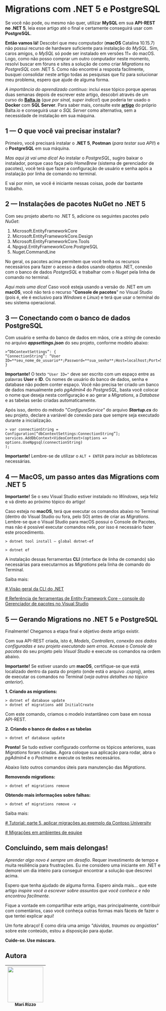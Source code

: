 # Migrations com .NET 5 e PostgreSQL

Se você não pode, ou mesmo não quer, utilizar **MySQL** em sua **API-REST no .NET 5**, leia esse artigo até o final e certamente conseguirá usar com **PostgreSQL**.

**Então vamos lá!** Descobri que meu computador (**macOS** Catalina 10.15.7) não possui recurso de hardware suficiente para instalação do *MySQL*. Sim, caros amigos, o *MySQL* só pode ser instalado em versões 11+ do macOS. Logo, como não posso comprar um outro computador neste momento, resolvi buscar em fóruns e sites a solução de como criar *Migrations* no *PostgreSQL* com .NET 5. Como não encontrei a resposta facilmente, busquei consolidar neste artigo todas as pesquisas que fiz para solucionar meu problema, espero que ajude de alguma forma.

*A importância do aprendizado contínuo:* incluí esse tópico porque apenas duas semanas depois de escrever este artigo, descobri através de um curso do [**Balta.io**](https://balta.io/) (*que por sinal, super indico!*) que poderia ter usado o **Docker** com **SQL Server**. Para saber mais, consulte este [**artigo**](https://balta.io/blog/sql-server-docker) do próprio Balta.io e conseguirá usar o *SQL Server* como alternativa, sem a necessidade de instalação em sua máquina.

## **1 — O que você vai precisar instalar?**

Primeiro, você precisará instalar o **.NET 5**, **Postman** (*para testar sua API!*) e o **PostgreSQL** em sua máquina. 

*Mas aqui já vai uma dica!* Ao instalar o *PostgreSQL*, sugiro baixar o instalador, porque caso faça pelo *HomeBrew* (sistema de gerenciador de pacotes), você terá que fazer a configuração de usuário e senha após a instalação por linha de comando no terminal. 

E vai por mim, se você é iniciante nessas coisas, pode dar bastante trabalho.

## **2 — Instalações de pacotes NuGet no .NET 5**

Com seu projeto aberto no .NET 5, adicione os seguintes pacotes pelo *NuGet*:

 1. Microsoft.EntityFrameworkCore
 2. Microsoft.EntityFrameworkCore.Design
 3. Microsoft.EntityFrameworkCore.Tools
 4. Npgsql.EntityFrameworkCore.PostgreSQL
 5. Nuget.CommandLine

No geral, os pacotes acima permitem que você tenha os recursos necessários para fazer o acesso a dados usando objetos .NET, conexão com o banco de dados *PostgreSQL* e trabalhar com o *Nuget* pela linha de comando no terminal. 

*Aqui mais uma dica!* Caso você esteja usando a versão do .NET em um **macOS**, você não terá o recurso "**Console de pacotes**" no Visual Studio (pois é, ele é exclusivo para *Windows* e *Linux*) e terá que usar o terminal do seu sistema operacional.

## **3 — Conectando com o banco de dados PostgreSQL**

Com usuário e senha do banco de dados em mãos, crie a *string* de conexão no arquivo **_appsettings.json_** do seu projeto, conforme modelo abaixo:

    >“DbContextSettings”: {  
    “ConnectionString”: “User ID=**seu_nome_de_usuario**;Password=**sua_senha**;Host=localhost;Port=5432;Database=**nome_do_banco_do_projeto**;Pooling=true;”  
    }

**Importante!**  O texto `"User ID="` deve ser escrito com um espaço entre as palavras **User** e **ID**. Os nomes de usuário do banco de dados, senha e database não podem conter espaço. Você não precisa ter criado um banco de dados manualmente pelo  _pgAdmin4_  do  _PostgreSQL_, basta você colocar o nome que deseja nesta configuração e ao gerar a  _Migrations_, a *Database* e as tabelas serão criadas automaticamente.

Após isso, dentro do método "_ConfigureService"_  do arquivo  **_Startup.cs_**  do seu projeto, declare a variável de conexão para que sempre seja executado durante a inicialização.

    > var connectionString = Configuration[“dbContextSettings:ConnectionString”];  
    services.AddDbContext<VideoContext>(options =>  
    options.UseNpgsql(connectionString)  
    );

**Importante!** Lembre-se de utilizar o `ALT + ENTER` para incluir as bibliotecas necessárias.

## **4 — MacOS, um passo antes das Migrations com .NET 5**

**Importante!**  Se o seu Visual Studio estiver instalado no *Windows*, seja feliz e vá direto ao próximo tópico do artigo!

Caso esteja no **macOS**, terá que executar os comandos abaixo no Terminal (dentro do Visual Studio ou fora, pelo SO) antes de criar as *Migrations*. Lembre-se que o Visual Studio para macOS possui o Console de Pacotes, mas não é possível executar comandos nele, por isso é necessário fazer este procedimento.

    > dotnet tool install — global dotnet-ef
    
    > dotnet ef

A instalação dessas ferramentas **CLI** (interface de linha de comando) são necessárias para executarmos as *Migrations* pela linha de comando do Terminal.

Saiba mais:

[# Visão geral da CLI do .NET](https://docs.microsoft.com/pt-br/dotnet/core/tools/)

[# Referência de ferramentas de Entity Framework Core – console do Gerenciador de pacotes no Visual Studio](https://docs.microsoft.com/pt-br/ef/core/cli/powershell)

## **5 — Gerando Migrations no .NET 5 e PostgreSQL**

Finalmente! Chegamos a etapa final e objetivo deste artigo existir.

Com sua API-REST criada, isto é, *Models*, *Controllers*, *conexão aos dados configuradas e seu projeto executando sem erros*. Acesse o *Console de pacotes* do seu projeto pelo *Visual Studio* e execute os comandos na ordem abaixo.

**Importante!** Se estiver usando um **macOS**, certifique-se que está localizado dentro da pasta do projeto (onde está o arquivo .csproj), antes de executar os comandos no Terminal (_veja outros detalhes no tópico anterior_).

**1. Criando as migrations:**

	> dotnet ef database update
	> dotnet ef migrations add InitialCreate

Com este comando, criamos o modelo instantâneo com base em nossa API-REST.

**2. Criando o banco de dados e as tabelas**

	> dotnet ef database update

**Pronto!**  Se tudo estiver configurado conforme os tópicos anteriores, suas  _Migrations_  foram criadas. Agora coloque sua aplicação para rodar, abra o  _pgAdmin4_  e o  _Postman_  e execute os testes necessários.

Abaixo listo outros comandos úteis para manutenção das *Migrations*.


**Removendo migrations:**

    > dotnet ef migrations remove

**Obtendo mais informações sobre falhas:**

    > dotnet ef migrations remove -v

Saiba mais:

[# Tutorial: parte 5, aplicar migrações ao exemplo da Contoso University](https://docs.microsoft.com/pt-br/aspnet/core/data/ef-mvc/migrations?view=aspnetcore-5.0)

[# Migrações em ambientes de equipe](https://docs.microsoft.com/pt-br/ef/core/managing-schemas/migrations/teams)

## **Concluindo, sem mais delongas!**

*Aprender algo novo é sempre um desafio*. Requer investimento de tempo e muita resiliência para frustrações. Eu me considero uma iniciante em .NET e demorei um dia inteiro para conseguir encontrar a solução que descrevi acima.

Espero que tenha ajudado de alguma forma. Espero ainda mais… que este artigo *inspire você a escrever sobre assuntos que você conhece e não encontrou facilmente*.

Fique a vontade em compartilhar este artigo, mas principalmente, contribuir com comentários, caso você conheça outras formas mais fáceis de fazer o que tentei explicar aqui!

Um forte abraço! E como diria uma amigo *"dúvidas, traumas ou angústias"* sobre este conteúdo, estou a disposição para ajudar.

**Cuide-se. Use máscara.**

## Autora

| [<img src="/images/avatar.jpeg" width=115><br><sub>Mari Rizzo</sub>](https://github.com/mar1zzo) 
| :---: | 

<br/>
